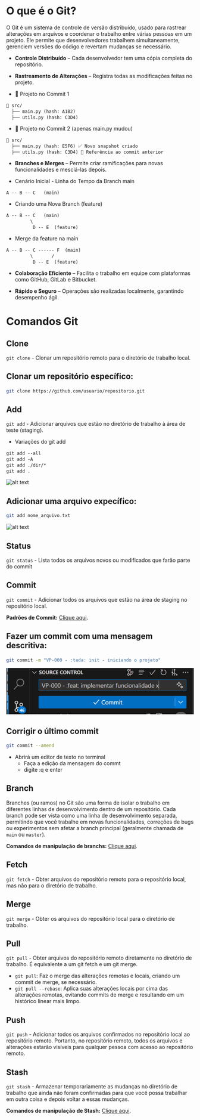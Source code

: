 # O que é o Git?

O Git é um sistema de controle de versão distribuído, usado para rastrear alterações em arquivos e coordenar o trabalho entre várias pessoas em um projeto. Ele permite que desenvolvedores trabalhem simultaneamente, gerenciem versões do código e revertam mudanças se necessário.

-  **Controle Distribuído** – Cada desenvolvedor tem uma cópia completa do repositório.

- **Rastreamento de Alterações** – Registra todas as modificações feitas no projeto.

- 📁 Projeto no Commit 1

```less
📂 src/
  ├── main.py (hash: A1B2)
  ├── utils.py (hash: C3D4)
```

- 📁 Projeto no Commit 2 (apenas main.py mudou)

```less
📂 src/
  ├── main.py (hash: E5F6) ✅ Novo snapshot criado
  ├── utils.py (hash: C3D4) 🔄 Referência ao commit anterior
```

- **Branches e Merges** – Permite criar ramificações para novas funcionalidades e mesclá-las depois.

- Cenário Inicial - Linha do Tempo da Branch main
```
A -- B -- C   (main)

```
- Criando uma Nova Branch (feature)
```
A -- B -- C   (main)
         \
          D -- E  (feature)
```
- Merge da feature na main
```
A -- B -- C ------ F  (main)
         \       /
          D -- E  (feature)
```

- **Colaboração Eficiente** – Facilita o trabalho em equipe com plataformas como GitHub, GitLab e Bitbucket.

- **Rápido e Seguro** – Operações são realizadas localmente, garantindo desempenho ágil.


# Comandos Git

## Clone

```git clone``` - Clonar um repositório remoto para o diretório de trabalho local.

## Clonar um repositório específico:

```bash
git clone https://github.com/usuario/repositorio.git
```

## Add
```git add``` - Adicionar arquivos que estão no diretório de trabalho à área de teste (staging).

- Variações do git add
```
git add --all
git add -A
git add ./dir/*
git add .

```

![alt text](images/images/git_add.png)

## Adicionar uma arquivo expecífico:

```bash
git add nome_arquivo.txt
```

![alt text](images/images/git_add_file.png)


## Status

```git status``` - Lista todos os arquivos novos ou modificados que farão parte do commit


## Commit

```git commit``` - Adicionar todos os arquivos que estão na área de staging no repositório local.


**Padrões de Commit:** [Clique aqui](/manual/padroescommit).

## Fazer um commit com uma mensagem descritiva:

```bash
git commit -m "VP-000 - :tada: init - iniciando o projeto"
```

![alt text](images/git_commit.png)

## Corrigir o último commit

```bash
git commit --amend
```
- Abrirá um editor de texto no terminal
	- Faça a edição da mensagem do commt
	- digite :q e enter

## Branch
Branches (ou ramos) no Git são uma forma de isolar o trabalho em diferentes linhas de desenvolvimento dentro de um repositório. Cada branch pode ser vista como uma linha de desenvolvimento separada, permitindo que você trabalhe em novas funcionalidades, correções de bugs ou experimentos sem afetar a branch principal (geralmente chamada de ```main``` ou ```master```).

**Comandos de manipulação de branchs:** [Clique aqui](/manual/gitbranch).

## Fetch
```git fetch``` - Obter arquivos do repositório remoto para o repositório local, mas não para o diretório de trabalho.

## Merge
```git merge``` - Obter os arquivos do repositório local para o diretório de trabalho.

## Pull
```git pull``` - Obter arquivos do repositório remoto diretamente no diretório de trabalho. É equivalente a um git fetch e um git merge.

- ``git pull``: Faz o merge das alterações remotas e locais, criando um commit de merge, se necessário.
- ``git pull --rebase``: Aplica suas alterações locais por cima das alterações remotas, evitando commits de merge e resultando em um histórico linear mais limpo.

## Push
```git push``` - Adicionar todos os arquivos confirmados no repositório local ao repositório remoto. Portanto, no repositório remoto, todos os arquivos e alterações estarão visíveis para qualquer pessoa com acesso ao repositório remoto.

## Stash
```git stash``` - Armazenar temporariamente as mudanças no diretório de trabalho que ainda não foram confirmadas para que você possa trabalhar em outra coisa e depois voltar a essas mudanças.

**Comandos de manipulação de Stash:** [Clique aqui](/manual/gitstash).

